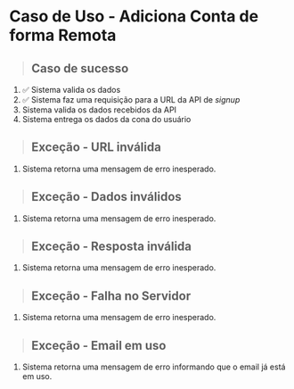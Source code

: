 # Caso de Uso - Adiciona Conta de forma Remota


> ## Caso de sucesso
1. ✅ Sistema valida os dados
2. ✅ Sistema faz uma requisição para a URL da API de _signup_
3. Sistema valida os dados recebidos da API
4. Sistema entrega os dados da cona do usuário

> ## Exceção - URL inválida
1. Sistema retorna uma mensagem de erro inesperado.

> ## Exceção - Dados inválidos
1. Sistema retorna uma mensagem de erro inesperado.

> ## Exceção - Resposta inválida
1. Sistema retorna uma mensagem de erro inesperado.

> ## Exceção - Falha no Servidor
1. Sistema retorna uma mensagem de erro inesperado.

> ## Exceção - Email em uso
1. Sistema retorna uma mensagem de erro informando que o email já está em uso.
